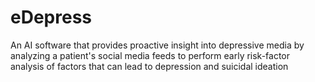 # eDepress
An AI software that provides proactive insight into depressive media by analyzing a patient's social media feeds to perform early risk-factor analysis of factors that can lead to depression and suicidal ideation
